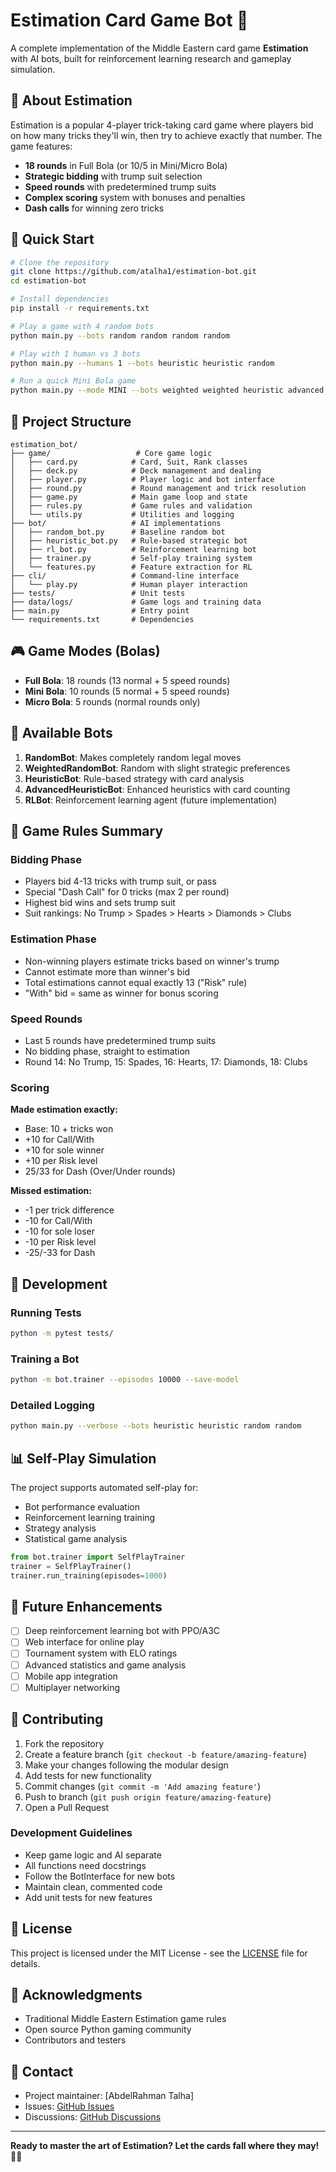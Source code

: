 # Estimation Card Game Bot 🎴

A complete implementation of the Middle Eastern card game **Estimation** with AI bots, built for reinforcement learning research and gameplay simulation.

## 🎯 About Estimation

Estimation is a popular 4-player trick-taking card game where players bid on how many tricks they'll win, then try to achieve exactly that number. The game features:

- **18 rounds** in Full Bola (or 10/5 in Mini/Micro Bola)
- **Strategic bidding** with trump suit selection
- **Speed rounds** with predetermined trump suits
- **Complex scoring** system with bonuses and penalties
- **Dash calls** for winning zero tricks

## 🚀 Quick Start

```bash
# Clone the repository
git clone https://github.com/atalha1/estimation-bot.git
cd estimation-bot

# Install dependencies
pip install -r requirements.txt

# Play a game with 4 random bots
python main.py --bots random random random random

# Play with 1 human vs 3 bots
python main.py --humans 1 --bots heuristic heuristic random

# Run a quick Mini Bola game
python main.py --mode MINI --bots weighted weighted heuristic advanced
```

## 📁 Project Structure

```
estimation_bot/
├── game/                   # Core game logic
│   ├── card.py            # Card, Suit, Rank classes
│   ├── deck.py            # Deck management and dealing
│   ├── player.py          # Player logic and bot interface
│   ├── round.py           # Round management and trick resolution
│   ├── game.py            # Main game loop and state
│   ├── rules.py           # Game rules and validation
│   └── utils.py           # Utilities and logging
├── bot/                   # AI implementations
│   ├── random_bot.py      # Baseline random bot
│   ├── heuristic_bot.py   # Rule-based strategic bot
│   ├── rl_bot.py          # Reinforcement learning bot
│   ├── trainer.py         # Self-play training system
│   └── features.py        # Feature extraction for RL
├── cli/                   # Command-line interface
│   └── play.py            # Human player interaction
├── tests/                 # Unit tests
├── data/logs/             # Game logs and training data
├── main.py                # Entry point
└── requirements.txt       # Dependencies
```

## 🎮 Game Modes (Bolas)

- **Full Bola**: 18 rounds (13 normal + 5 speed rounds)
- **Mini Bola**: 10 rounds (5 normal + 5 speed rounds)  
- **Micro Bola**: 5 rounds (normal rounds only)

## 🤖 Available Bots

1. **RandomBot**: Makes completely random legal moves
2. **WeightedRandomBot**: Random with slight strategic preferences
3. **HeuristicBot**: Rule-based strategy with card analysis
4. **AdvancedHeuristicBot**: Enhanced heuristics with card counting
5. **RLBot**: Reinforcement learning agent (future implementation)

## 🎯 Game Rules Summary

### Bidding Phase
- Players bid 4-13 tricks with trump suit, or pass
- Special "Dash Call" for 0 tricks (max 2 per round)
- Highest bid wins and sets trump suit
- Suit rankings: No Trump > Spades > Hearts > Diamonds > Clubs

### Estimation Phase  
- Non-winning players estimate tricks based on winner's trump
- Cannot estimate more than winner's bid
- Total estimations cannot equal exactly 13 ("Risk" rule)
- "With" bid = same as winner for bonus scoring

### Speed Rounds
- Last 5 rounds have predetermined trump suits
- No bidding phase, straight to estimation
- Round 14: No Trump, 15: Spades, 16: Hearts, 17: Diamonds, 18: Clubs

### Scoring
**Made estimation exactly:**
- Base: 10 + tricks won
- +10 for Call/With
- +10 for sole winner  
- +10 per Risk level
- 25/33 for Dash (Over/Under rounds)

**Missed estimation:**
- -1 per trick difference
- -10 for Call/With
- -10 for sole loser
- -10 per Risk level
- -25/-33 for Dash

## 🔧 Development

### Running Tests
```bash
python -m pytest tests/
```

### Training a Bot
```bash
python -m bot.trainer --episodes 10000 --save-model
```

### Detailed Logging
```bash
python main.py --verbose --bots heuristic heuristic random random
```

## 📊 Self-Play Simulation

The project supports automated self-play for:
- Bot performance evaluation
- Reinforcement learning training
- Strategy analysis
- Statistical game analysis

```python
from bot.trainer import SelfPlayTrainer
trainer = SelfPlayTrainer()
trainer.run_training(episodes=1000)
```

## 🎯 Future Enhancements

- [ ] Deep reinforcement learning bot with PPO/A3C
- [ ] Web interface for online play
- [ ] Tournament system with ELO ratings  
- [ ] Advanced statistics and game analysis
- [ ] Mobile app integration
- [ ] Multiplayer networking

## 🤝 Contributing

1. Fork the repository
2. Create a feature branch (`git checkout -b feature/amazing-feature`)
3. Make your changes following the modular design
4. Add tests for new functionality
5. Commit changes (`git commit -m 'Add amazing feature'`)
6. Push to branch (`git push origin feature/amazing-feature`)
7. Open a Pull Request

### Development Guidelines
- Keep game logic and AI separate
- All functions need docstrings
- Follow the BotInterface for new bots
- Maintain clean, commented code
- Add unit tests for new features

## 📝 License

This project is licensed under the MIT License - see the [LICENSE](LICENSE) file for details.

## 🙏 Acknowledgments

- Traditional Middle Eastern Estimation game rules
- Open source Python gaming community
- Contributors and testers

## 📧 Contact

- Project maintainer: [AbdelRahman Talha]
- Issues: [GitHub Issues](https://github.com/atalha1/estimation-bot/issues)
- Discussions: [GitHub Discussions](https://github.com/atalha1/estimation-bot/discussions)

---

**Ready to master the art of Estimation? Let the cards fall where they may! 🎴✨**
